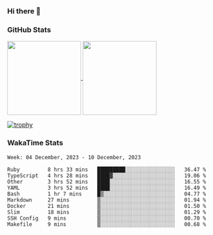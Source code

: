 ### Hi there 👋

### GitHub Stats

<a href="https://github.com/anuraghazra/github-readme-stats">
  <img align="center" height="170px" src="https://github-readme-stats.vercel.app/api/top-langs/?username=tksfjt1024&layout=compact&count_private=true&show_icons=true&show_icons=true&theme=graywhite" />
</a>
<a href="https://github.com/anuraghazra/github-readme-stats">
  <img align="center" height="170px" src="https://github-readme-stats.vercel.app/api?username=tksfjt1024&count_private=true&show_icons=true&show_icons=true&theme=graywhite" />
</a>

[![trophy](https://github-profile-trophy.vercel.app/?username=tksfjt1024)](https://github.com/ryo-ma/github-profile-trophy)

### WakaTime Stats

<!--START_SECTION:waka-->
```text
Week: 04 December, 2023 - 10 December, 2023

Ruby         8 hrs 33 mins   █████████░░░░░░░░░░░░░░░░   36.47 % 
TypeScript   4 hrs 28 mins   ████▓░░░░░░░░░░░░░░░░░░░░   19.06 % 
Other        3 hrs 52 mins   ████░░░░░░░░░░░░░░░░░░░░░   16.55 % 
YAML         3 hrs 52 mins   ████░░░░░░░░░░░░░░░░░░░░░   16.49 % 
Bash         1 hr 7 mins     █▒░░░░░░░░░░░░░░░░░░░░░░░   04.77 % 
Markdown     27 mins         ▒░░░░░░░░░░░░░░░░░░░░░░░░   01.94 % 
Docker       21 mins         ▒░░░░░░░░░░░░░░░░░░░░░░░░   01.50 % 
Slim         18 mins         ▒░░░░░░░░░░░░░░░░░░░░░░░░   01.29 % 
SSH Config   9 mins          ▒░░░░░░░░░░░░░░░░░░░░░░░░   00.70 % 
Makefile     9 mins          ▒░░░░░░░░░░░░░░░░░░░░░░░░   00.68 % 
```
<!--END_SECTION:waka-->
